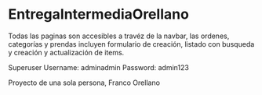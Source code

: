 # EntregaIntermediaOrellano
Todas las paginas son accesibles a travéz de la navbar, las ordenes, categorías y prendas incluyen formulario de creación, listado con busqueda y creación y actualización de items.

Superuser
Username: adminadmin
Password: admin123

Proyecto de una sola persona, Franco Orellano
